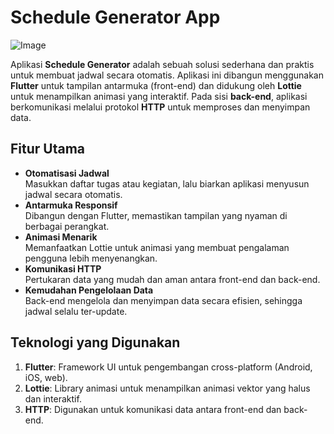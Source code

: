 # Schedule Generator App

![Image](https://github.com/user-attachments/assets/6f764dac-a213-4903-bb43-a45767460e3b)

Aplikasi **Schedule Generator** adalah sebuah solusi sederhana dan praktis untuk membuat jadwal secara otomatis. Aplikasi ini dibangun menggunakan **Flutter** untuk tampilan antarmuka (front-end) dan didukung oleh **Lottie** untuk menampilkan animasi yang interaktif. Pada sisi **back-end**, aplikasi berkomunikasi melalui protokol **HTTP** untuk memproses dan menyimpan data.

## Fitur Utama
- **Otomatisasi Jadwal**  
  Masukkan daftar tugas atau kegiatan, lalu biarkan aplikasi menyusun jadwal secara otomatis.
- **Antarmuka Responsif**  
  Dibangun dengan Flutter, memastikan tampilan yang nyaman di berbagai perangkat.
- **Animasi Menarik**  
  Memanfaatkan Lottie untuk animasi yang membuat pengalaman pengguna lebih menyenangkan.
- **Komunikasi HTTP**  
  Pertukaran data yang mudah dan aman antara front-end dan back-end.
- **Kemudahan Pengelolaan Data**  
  Back-end mengelola dan menyimpan data secara efisien, sehingga jadwal selalu ter-update.

## Teknologi yang Digunakan
1. **Flutter**: Framework UI untuk pengembangan cross-platform (Android, iOS, web).
2. **Lottie**: Library animasi untuk menampilkan animasi vektor yang halus dan interaktif.
3. **HTTP**: Digunakan untuk komunikasi data antara front-end dan back-end.
